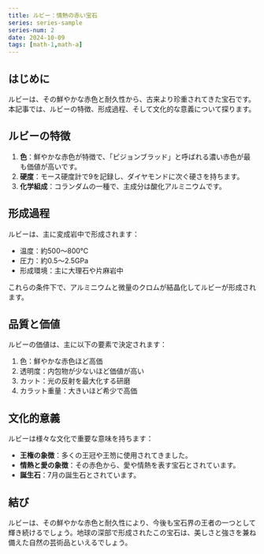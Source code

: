 ```yaml
---
title: ルビー：情熱の赤い宝石
series: series-sample
series-num: 2
date: 2024-10-09
tags: [math-1,math-a]
---
```


## はじめに

ルビーは、その鮮やかな赤色と耐久性から、古来より珍重されてきた宝石です。本記事では、ルビーの特徴、形成過程、そして文化的な意義について探ります。

## ルビーの特徴

1. **色**：鮮やかな赤色が特徴で、「ピジョンブラッド」と呼ばれる濃い赤色が最も価値が高いです。
2. **硬度**：モース硬度計で9を記録し、ダイヤモンドに次ぐ硬さを持ちます。
3. **化学組成**：コランダムの一種で、主成分は酸化アルミニウムです。

## 形成過程

ルビーは、主に変成岩中で形成されます：

- 温度：約500〜800℃
- 圧力：約0.5〜2.5GPa
- 形成環境：主に大理石や片麻岩中

これらの条件下で、アルミニウムと微量のクロムが結晶化してルビーが形成されます。

## 品質と価値

ルビーの価値は、主に以下の要素で決定されます：

1. 色：鮮やかな赤色ほど高価
2. 透明度：内包物が少ないほど価値が高い
3. カット：光の反射を最大化する研磨
4. カラット重量：大きいほど希少で高価

## 文化的意義

ルビーは様々な文化で重要な意味を持ちます：

- **王権の象徴**：多くの王冠や王笏に使用されてきました。
- **情熱と愛の象徴**：その赤色から、愛や情熱を表す宝石とされています。
- **誕生石**：7月の誕生石とされています。

## 結び

ルビーは、その鮮やかな赤色と耐久性により、今後も宝石界の王者の一つとして輝き続けるでしょう。地球の深部で形成されたこの宝石は、美しさと強さを兼ね備えた自然の芸術品といえるでしょう。
